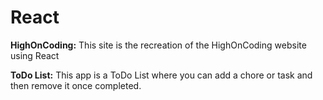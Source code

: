 # React
**HighOnCoding:** This site is the recreation of the HighOnCoding website using React

**ToDo List:** This app is a ToDo List where you can add a chore or task and then remove it once completed.
